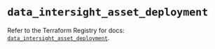 # `data_intersight_asset_deployment`

Refer to the Terraform Registry for docs: [`data_intersight_asset_deployment`](https://registry.terraform.io/providers/ciscodevnet/intersight/1.0.71/docs/data-sources/asset_deployment).
